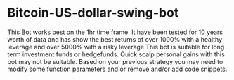 # Bitcoin-US-dollar-swing-bot

This Bot works best on the 1hr time frame.
It have been tested for 10 years worth of data and has show the best returns of over 1000% with a healthy leverage and over 5000% with a risky leverage
This bot is suitable for long term investment funds or hedgefunds. Quick scalp personal gains with this bot may not be suitable. Based on your previous 
strategy you may need to modify some function parameters and or remove and/or add code snippets.
